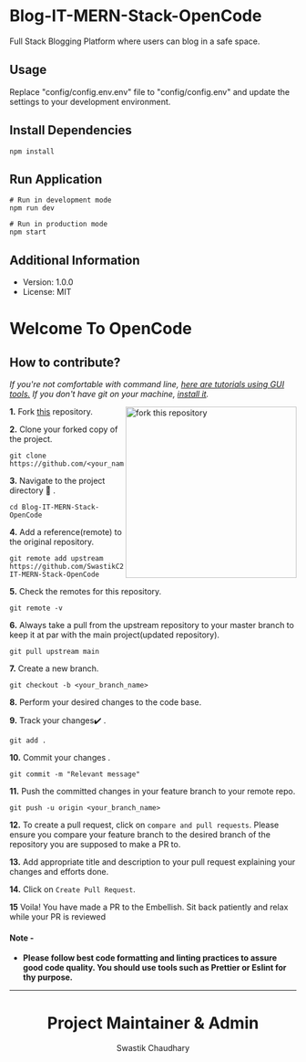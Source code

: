 # Blog-IT-MERN-Stack-OpenCode

Full Stack Blogging Platform where users can blog in a safe space.

## Usage

Replace "config/config.env.env" file to "config/config.env" and update the settings to your development environment.

## Install Dependencies

```
npm install
```

## Run Application

```
# Run in development mode
npm run dev

# Run in production mode
npm start
```

## Additional Information

- Version: 1.0.0
- License: MIT


# Welcome To OpenCode
## How to **contribute**?

_If you're not comfortable with command line, [here are tutorials using GUI tools.](#tutorials-using-other-tools)_
_If you don't have git on your machine, [install it](https://help.github.com/articles/set-up-git/)._

<img align="right" width="300" src="https://firstcontributions.github.io/assets/Readme/fork.png" alt="fork this repository" />

**1.**  Fork [this](https://github.com/SwastikC28/Blog-IT-MERN-Stack-OpenCode) repository.

**2.**  Clone your forked copy of the project.

```
git clone  https://github.com/<your_name>/Embellish.git
```

**3.** Navigate to the project directory :file_folder: .

```
cd Blog-IT-MERN-Stack-OpenCode
```

**4.** Add a reference(remote) to the original repository.

```
git remote add upstream https://github.com/SwastikC28/Blog-IT-MERN-Stack-OpenCode
```

**5.** Check the remotes for this repository.
```
git remote -v
```

**6.** Always take a pull from the upstream repository to your master branch to keep it at par with the main project(updated repository).

```
git pull upstream main
```

**7.** Create a new branch.

```
git checkout -b <your_branch_name>
```

**8.** Perform your desired changes to the code base.


**9.** Track your changes:heavy_check_mark: .

```
git add .
```

**10.** Commit your changes .

```
git commit -m "Relevant message"
```

**11.** Push the committed changes in your feature branch to your remote repo.
```
git push -u origin <your_branch_name>
```

**12.** To create a pull request, click on `compare and pull requests`. Please ensure you compare your feature branch to the desired branch of the repository you are supposed to make a PR to.


**13.** Add appropriate title and description to your pull request explaining your changes and efforts done.


**14.** Click on `Create Pull Request`.


**15** Voila! You have made a PR to the Embellish. Sit back patiently and relax while your PR is reviewed

#### Note -
-   **Please follow best code formatting and linting practices to assure good code quality. You should use tools such as Prettier or Eslint for thy purpose.**

<hr>

<h1 align=center> Project Maintainer & Admin </h1>
<p align="center"> 
<p align="center"> Swastik Chaudhary </p>
